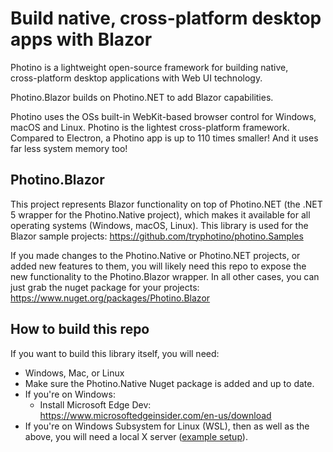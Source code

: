 # Build native, cross-platform desktop apps with Blazor

Photino is a lightweight open-source framework for building native,  
cross-platform desktop applications with Web UI technology.

Photino.Blazor builds on <span>Photino.</span>NET to add Blazor capabilities.

Photino uses the OSs built-in WebKit-based browser control for Windows, macOS and Linux.
Photino is the lightest cross-platform framework. Compared to Electron, a Photino app is up to 110 times smaller! And it uses far less system memory too!


## Photino.Blazor

This project represents Blazor functionality on top of <span>Photino.</span>NET (the .NET 5 wrapper for the Photino.Native project), which makes it available for all operating systems (Windows, macOS, Linux).
This library is used for the Blazor sample projects: 
https://github.com/tryphotino/photino.Samples

If you made changes to the Photino.Native or <span>Photino.</span>NET projects, or added new features to them, you will likely need this repo to expose the new functionality to the Photino.Blazor wrapper.
In all other cases, you can just grab the nuget package for your projects:
https://www.nuget.org/packages/Photino.Blazor

## How to build this repo

If you want to build this library itself, you will need:
 * Windows, Mac, or Linux
 * Make sure the Photino.Native Nuget package is added and up to date.
 * If you're on Windows:
   * Install Microsoft Edge Dev: https://www.microsoftedgeinsider.com/en-us/download
 * If you're on Windows Subsystem for Linux (WSL), then as well as the above, you will need a local X server ([example setup](https://virtualizationreview.com/articles/2017/02/08/graphical-programs-on-windows-subsystem-on-linux.aspx)).
